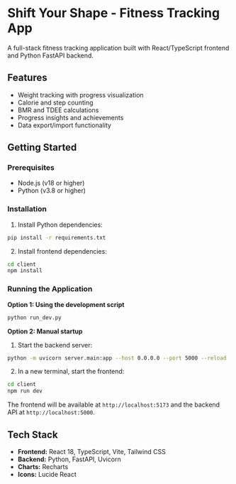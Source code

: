 
# Shift Your Shape - Fitness Tracking App

A full-stack fitness tracking application built with React/TypeScript frontend and Python FastAPI backend.

## Features

- Weight tracking with progress visualization
- Calorie and step counting
- BMR and TDEE calculations
- Progress insights and achievements
- Data export/import functionality

## Getting Started

### Prerequisites
- Node.js (v18 or higher)
- Python (v3.8 or higher)

### Installation

1. Install Python dependencies:
```bash
pip install -r requirements.txt
```

2. Install frontend dependencies:
```bash
cd client
npm install
```

### Running the Application

**Option 1: Using the development script**
```bash
python run_dev.py
```

**Option 2: Manual startup**
1. Start the backend server:
```bash
python -m uvicorn server.main:app --host 0.0.0.0 --port 5000 --reload
```

2. In a new terminal, start the frontend:
```bash
cd client
npm run dev
```

The frontend will be available at `http://localhost:5173` and the backend API at `http://localhost:5000`.

## Tech Stack

- **Frontend:** React 18, TypeScript, Vite, Tailwind CSS
- **Backend:** Python, FastAPI, Uvicorn
- **Charts:** Recharts
- **Icons:** Lucide React
